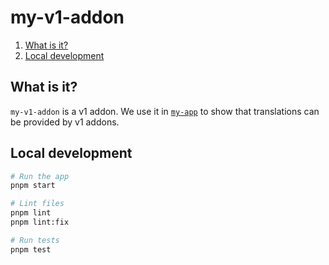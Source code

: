 # my-v1-addon

1. [What is it?](#what-is-it)
1. [Local development](#local-development)


## What is it?

`my-v1-addon` is a v1 addon. We use it in [`my-app`](../my-app) to show that translations can be provided by v1 addons.


## Local development

```sh
# Run the app
pnpm start

# Lint files
pnpm lint
pnpm lint:fix

# Run tests
pnpm test
```
